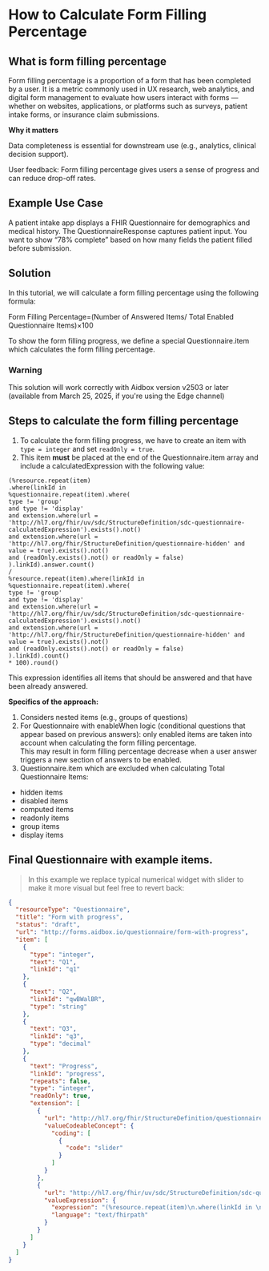 # How to Calculate Form Filling Percentage

## What is form filling percentage

Form filling percentage is a proportion of a form that has been completed by a user. It is a metric commonly used in UX research, web analytics, and digital form management to evaluate how users interact with forms — whether on websites, applications, or platforms such as surveys, patient intake forms, or insurance claim submissions.

**Why it matters**

Data completeness is essential for downstream use (e.g., analytics, clinical decision support).

User feedback: Form filling percentage gives users a sense of progress and can reduce drop-off rates.

## Example Use Case

A patient intake app displays a FHIR Questionnaire for demographics and medical history. The QuestionnaireResponse captures patient input. You want to show “78% complete” based on how many fields the patient filled before submission.

## Solution

In this tutorial, we will calculate a form filling percentage using the following formula:

Form Filling Percentage=(Number of Answered Items/ Total Enabled Questionnaire Items)×100

To show the form filling progress, we define a special Questionnaire.item which calculates the form filling percentage.

### Warning

This solution will work correctly with Aidbox version v2503 or later (available from March 25, 2025, if you're using the Edge channel)

## Steps to calculate the form filling percentage

1. To calculate the form filling progress, we have to create an item with `type = integer` and set `readOnly = true`.
2. This item **must** be placed at the end of the Questionnaire.item array and include a calculatedExpression with the following value:

```fhirpath
(%resource.repeat(item)
.where(linkId in 
%questionnaire.repeat(item).where(
type != 'group' 
and type != 'display' 
and extension.where(url = 'http://hl7.org/fhir/uv/sdc/StructureDefinition/sdc-questionnaire-calculatedExpression').exists().not()
and extension.where(url = 'http://hl7.org/fhir/StructureDefinition/questionnaire-hidden' and value = true).exists().not()
and (readOnly.exists().not() or readOnly = false)
).linkId).answer.count() 
/ 
%resource.repeat(item).where(linkId in 
%questionnaire.repeat(item).where(
type != 'group' 
and type != 'display' 
and extension.where(url = 'http://hl7.org/fhir/uv/sdc/StructureDefinition/sdc-questionnaire-calculatedExpression').exists().not()
and extension.where(url = 'http://hl7.org/fhir/StructureDefinition/questionnaire-hidden' and value = true).exists().not()
and (readOnly.exists().not() or readOnly = false)
).linkId).count() 
* 100).round()
```

This expression identifies all items that should be answered and that have been already answered.

**Specifics of the approach:**

1. Considers nested items (e.g., groups of questions)
2. For Questionnaire with enableWhen logic (conditional questions that appear based on previous answers): only enabled items are taken into account when calculating the form filling percentage.\
   This may result in form filling percentage decrease when a user answer triggers a new section of answers to be enabled.
3. Questionnaire.item which are excluded when calculating Total Questionnaire Items:

* hidden items
* disabled items
* computed items
* readonly items
* group items
* display items

## Final Questionnaire with example items.

> In this example we replace typical numerical widget with slider to make it more visual but feel free to revert back:

```json
{
  "resourceType": "Questionnaire",
  "title": "Form with progress",
  "status": "draft",
  "url": "http://forms.aidbox.io/questionnaire/form-with-progress",
  "item": [
    {
      "type": "integer",
      "text": "Q1",
      "linkId": "q1"
    },
    {
      "text": "Q2",
      "linkId": "qwBWalBR",
      "type": "string"
    },
    {
      "text": "Q3",
      "linkId": "q3",
      "type": "decimal"
    },
    {
      "text": "Progress",
      "linkId": "progress",
      "repeats": false,
      "type": "integer",
      "readOnly": true,
      "extension": [
        {
          "url": "http://hl7.org/fhir/StructureDefinition/questionnaire-itemControl",
          "valueCodeableConcept": {
            "coding": [
              {
                "code": "slider"
              }
            ]
          }
        },
        {
          "url": "http://hl7.org/fhir/uv/sdc/StructureDefinition/sdc-questionnaire-calculatedExpression",
          "valueExpression": {
            "expression": "(%resource.repeat(item)\n.where(linkId in \n%questionnaire.repeat(item).where(\ntype != 'group' \nand type != 'display' \nand extension.where(url = 'http://hl7.org/fhir/uv/sdc/StructureDefinition/sdc-questionnaire-calculatedExpression').exists().not()\nand extension.where(url = 'http://hl7.org/fhir/StructureDefinition/questionnaire-hidden' and value = true).exists().not()\nand (readOnly.exists().not() or readOnly = false)\n).linkId).answer.count() \n/ \n%resource.repeat(item).where(linkId in \n%questionnaire.repeat(item).where(\ntype != 'group' \nand type != 'display' \nand extension.where(url = 'http://hl7.org/fhir/uv/sdc/StructureDefinition/sdc-questionnaire-calculatedExpression').exists().not()\nand extension.where(url = 'http://hl7.org/fhir/StructureDefinition/questionnaire-hidden' and value = true).exists().not()\nand (readOnly.exists().not() or readOnly = false)\n).linkId).count() \n* 100).round()",
            "language": "text/fhirpath"
          }
        }
      ]
    }
  ]
}
```
